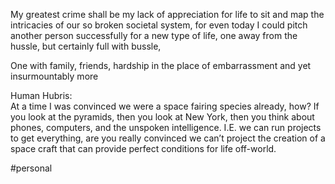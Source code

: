 
My greatest crime shall be my lack of appreciation for life to sit and map the intricacies of our so broken societal system, for even today I could pitch another person successfully for a new type of life, one away from the hussle, but certainly full with bussle, 

One with family, friends, hardship in the place of embarrassment and yet insurmountably more 
		
Human Hubris:				
At a time I was convinced we were a space fairing species already, how? If you look at the pyramids, then you look at New York, then you think about phones, computers, and the unspoken intelligence. I.E. we can run projects to get everything, are you really convinced we can’t project the creation of a space 
craft that can provide perfect conditions for life off-world.	

#personal